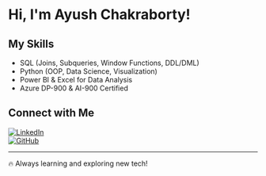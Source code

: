 # Hi, I'm Ayush Chakraborty!


##  My Skills
-  SQL (Joins, Subqueries, Window Functions, DDL/DML)
-  Python (OOP, Data Science, Visualization)
-  Power BI & Excel for Data Analysis
-  Azure DP-900 & AI-900 Certified  


##  Connect with Me  
[![LinkedIn](https://img.shields.io/badge/LinkedIn-Connect-blue)](https://www.linkedin.com/in/ayushchty)  
[![GitHub](https://img.shields.io/badge/GitHub-Follow-black)](https://www.linkedin.com/in/ayushchty)  

---
🔥 Always learning and exploring new tech!  
